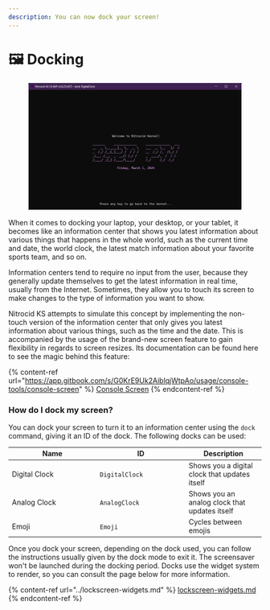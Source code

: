 ```yaml
---
description: You can now dock your screen!
---
```


# 🖼️ Docking

<figure><img src="../../../.gitbook/assets/042-dock.png" alt=""><figcaption></figcaption></figure>

When it comes to docking your laptop, your desktop, or your tablet, it becomes like an information center that shows you latest information about various things that happens in the whole world, such as the current time and date, the world clock, the latest match information about your favorite sports team, and so on.

Information centers tend to require no input from the user, because they generally update themselves to get the latest information in real time, usually from the Internet. Sometimes, they allow you to touch its screen to make changes to the type of information you want to show.

Nitrocid KS attempts to simulate this concept by implementing the non-touch version of the information center that only gives you latest information about various things, such as the time and the date. This is accompanied by the usage of the brand-new screen feature to gain flexibility in regards to screen resizes. Its documentation can be found here to see the magic behind this feature:

{% content-ref url="https://app.gitbook.com/s/G0KrE9Uk2AiblqjWtpAo/usage/console-tools/console-screen" %}
[Console Screen](https://app.gitbook.com/s/G0KrE9Uk2AiblqjWtpAo/usage/console-tools/console-screen)
{% endcontent-ref %}

### How do I dock my screen?

You can dock your screen to turn it to an information center using the `dock` command, giving it an ID of the dock. The following docks can be used:

<table><thead><tr><th width="161">Name</th><th width="163">ID</th><th>Description</th></tr></thead><tbody><tr><td>Digital Clock</td><td><code>DigitalClock</code></td><td>Shows you a digital clock that updates itself</td></tr><tr><td>Analog Clock</td><td><code>AnalogClock</code></td><td>Shows you an analog clock that updates itself</td></tr><tr><td>Emoji</td><td><code>Emoji</code></td><td>Cycles between emojis</td></tr></tbody></table>

Once you dock your screen, depending on the dock used, you can follow the instructions usually given by the dock mode to exit it. The screensaver won't be launched during the docking period. Docks use the widget system to render, so you can consult the page below for more information.

{% content-ref url="../lockscreen-widgets.md" %}
[lockscreen-widgets.md](../lockscreen-widgets.md)
{% endcontent-ref %}

